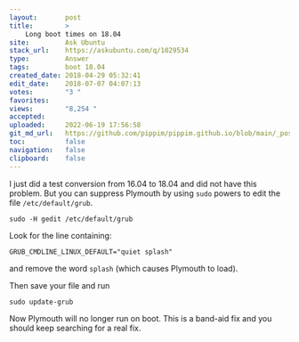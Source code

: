 ```yaml
---
layout:       post
title:        >
    Long boot times on 18.04
site:         Ask Ubuntu
stack_url:    https://askubuntu.com/q/1029534
type:         Answer
tags:         boot 18.04
created_date: 2018-04-29 05:32:41
edit_date:    2018-07-07 04:07:13
votes:        "3 "
favorites:    
views:        "8,254 "
accepted:     
uploaded:     2022-06-19 17:56:58
git_md_url:   https://github.com/pippim/pippim.github.io/blob/main/_posts/2018/2018-04-29-Long-boot-times-on-18.04.md
toc:          false
navigation:   false
clipboard:    false
---
```


I just did a test conversion from 16.04 to 18.04 and did not have this problem. But you can suppress Plymouth by using `sudo` powers to edit the file `/etc/default/grub`. 


``` 
sudo -H gedit /etc/default/grub
```


Look for the line containing:

``` 
GRUB_CMDLINE_LINUX_DEFAULT="quiet splash"
```

and remove the word `splash` (which causes Plymouth to load).

Then save your file and run

``` 
sudo update-grub
```

Now Plymouth will no longer run on boot. This is a band-aid fix and you should keep searching for a real fix.
